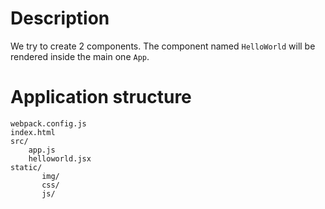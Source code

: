 # Description

We try to create 2 components. The component named `HelloWorld` will be rendered inside
the main one `App`.

# Application structure

```
webpack.config.js
index.html
src/
    app.js
    helloworld.jsx
static/
       img/
       css/
       js/
```